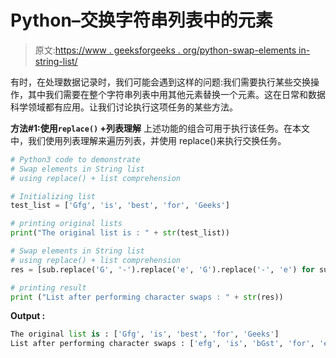 # Python–交换字符串列表中的元素

> 原文:[https://www . geeksforgeeks . org/python-swap-elements in-string-list/](https://www.geeksforgeeks.org/python-swap-elements-in-string-list/)

有时，在处理数据记录时，我们可能会遇到这样的问题:我们需要执行某些交换操作，其中我们需要在整个字符串列表中用其他元素替换一个元素。这在日常和数据科学领域都有应用。让我们讨论执行这项任务的某些方法。

**方法#1:使用`replace()` +列表理解**
上述功能的组合可用于执行该任务。在本文中，我们使用列表理解来遍历列表，并使用 replace()来执行交换任务。

```py
# Python3 code to demonstrate 
# Swap elements in String list
# using replace() + list comprehension

# Initializing list
test_list = ['Gfg', 'is', 'best', 'for', 'Geeks']

# printing original lists
print("The original list is : " + str(test_list))

# Swap elements in String list
# using replace() + list comprehension
res = [sub.replace('G', '-').replace('e', 'G').replace('-', 'e') for sub in test_list]

# printing result 
print ("List after performing character swaps : " + str(res))
```

**Output :**

```py
The original list is : ['Gfg', 'is', 'best', 'for', 'Geeks']
List after performing character swaps : ['efg', 'is', 'bGst', 'for', 'eGGks']

```